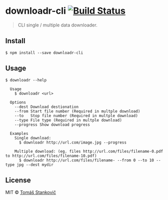 # downloadr-cli [![Build Status](https://travis-ci.org/slinto/downloadr-cli.svg?branch=master)](https://travis-ci.org/slinto/downloadr-cli)

> CLI single / multiple data downloader.


## Install

```
$ npm install --save downloadr-cli
```


## Usage

```
$ downloadr --help

  Usage
    $ downloadr <url>

  Options
    --dest Download destionation
    --from Start file number (Required in multple download)
    --to   Stop file number (Required in multple download)
    --type File type (Required in multple download)
    --progress Show download progress

  Examples
    Single download:
      $ downloadr http://url.com/image.jpg --progress

    Multiple download: (eg. files http://url.com/files/filename-0.pdf to http://url.com/files/filename-10.pdf)
      $ downloadr http://url.com/files/filename- --from 0 --to 10 --type jpg --dest mydir
```


## License

MIT © [Tomáš Stankovič](http://slinto.sk)
